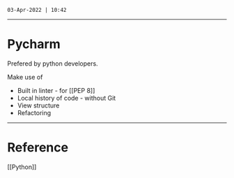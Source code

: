 `03-Apr-2022 | 10:42`

---
# Pycharm

Prefered by python developers. 

Make use of

- Built in linter - for [[PEP 8]]
- Local history of code - without Git
- View structure
- Refactoring 


---
# Reference


[[Python]]